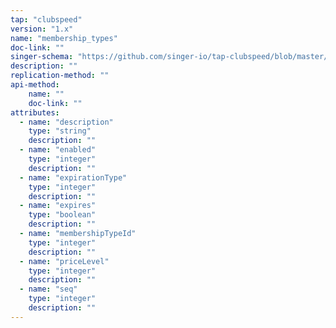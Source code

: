 ```yaml
---
tap: "clubspeed"
version: "1.x"
name: "membership_types"
doc-link: ""
singer-schema: "https://github.com/singer-io/tap-clubspeed/blob/master/tap_clubspeed/schemas/membership_types.json"
description: ""
replication-method: ""
api-method:
    name: ""
    doc-link: ""
attributes:
  - name: "description"
    type: "string"
    description: ""
  - name: "enabled"
    type: "integer"
    description: ""
  - name: "expirationType"
    type: "integer"
    description: ""
  - name: "expires"
    type: "boolean"
    description: ""
  - name: "membershipTypeId"
    type: "integer"
    description: ""
  - name: "priceLevel"
    type: "integer"
    description: ""
  - name: "seq"
    type: "integer"
    description: ""
---
```

